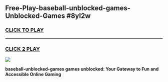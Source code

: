 
## Free-Play-baseball-unblocked-games-Unblocked-Games #8yl2w
<h3>
<a href="https://news.freeplayer.one?title=baseball-unblocked-games&ref=8M">CLICK TO PLAY</a></h3>
<hr>

<h3>
<a href="https://news.freeplayer.one?title=baseball-unblocked-games&ref=8M">CLICK 2 PLAY</a>
  
</h3>

<a href="https://news.freeplayer.one?title=baseball-unblocked-games&ref=8M"><img src="https://clearcache.store/games.png"></a>


**baseball-unblocked-games games unblocked: Your Gateway to Fun and Accessible Online Gaming**
